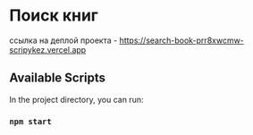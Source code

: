 # Поиск книг

ссылка на деплой проекта - https://search-book-prr8xwcmw-scripykez.vercel.app

## Available Scripts

In the project directory, you can run:

### `npm start`

